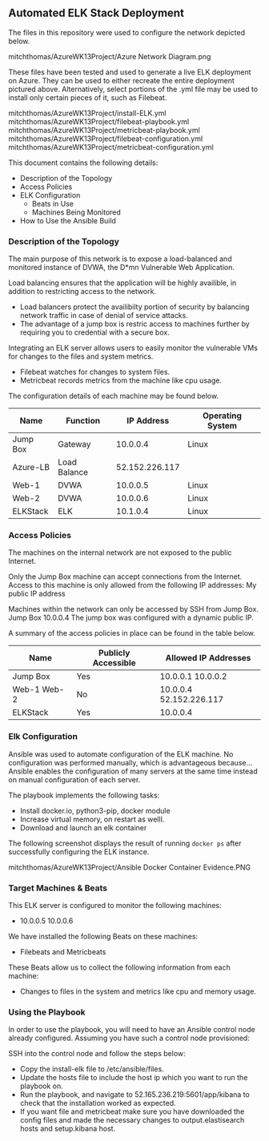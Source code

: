 ## Automated ELK Stack Deployment

The files in this repository were used to configure the network depicted below.

mitchthomas/AzureWK13Project/Azure Network Diagram.png

These files have been tested and used to generate a live ELK deployment on Azure. They can be used to either recreate the entire deployment pictured above. Alternatively, select portions of the .yml file may be used to install only certain pieces of it, such as Filebeat.

  mitchthomas/AzureWK13Project/install-ELK.yml
  mitchthomas/AzureWK13Project/filebeat-playbook.yml
  mitchthomas/AzureWK13Project/metricbeat-playbook.yml
  mitchthomas/AzureWK13Project/filebeat-configuration.yml
  mitchthomas/AzureWK13Project/metricbeat-configuration.yml

This document contains the following details:
- Description of the Topology
- Access Policies
- ELK Configuration
  - Beats in Use
  - Machines Being Monitored
- How to Use the Ansible Build


### Description of the Topology

The main purpose of this network is to expose a load-balanced and monitored instance of DVWA, the D*mn Vulnerable Web Application.

Load balancing ensures that the application will be highly availible, in addition to restricting access to the network.
- Load balancers protect the availibilty portion of security by balancing network traffic in case of denial of service attacks.
- The advantage of a jump box is restric access to machines further by requiring you to credential with a secure box.

Integrating an ELK server allows users to easily monitor the vulnerable VMs for changes to the files and system metrics.
- Filebeat watches for changes to system files.
- Metricbeat records metrics from the machine like cpu usage.

The configuration details of each machine may be found below.

| Name     | Function    | IP Address    | Operating System |
|----------|-------------|---------------|------------------|
| Jump Box | Gateway     | 10.0.0.4      | Linux            |
| Azure-LB | Load Balance| 52.152.226.117|                  |
| Web-1    | DVWA        | 10.0.0.5      | Linux            |
| Web-2    | DVWA        | 10.0.0.6      | Linux            |
| ELKStack | ELK         | 10.1.0.4      | Linux            |

### Access Policies

The machines on the internal network are not exposed to the public Internet. 

Only the Jump Box machine can accept connections from the Internet. Access to this machine is only allowed from the following IP addresses:
My public IP address

Machines within the network can only be accessed by SSH from Jump Box.
Jump Box 10.0.0.4 The jump box was configured with a dynamic public IP.

A summary of the access policies in place can be found in the table below.

| Name       | Publicly Accessible | Allowed IP Addresses   |
|------------|---------------------|------------------------|
| Jump Box   | Yes                 | 10.0.0.1 10.0.0.2      |
| Web-1 Web-2| No                  | 10.0.0.4 52.152.226.117|
| ELKStack   | Yes                 | 10.0.0.4               |

### Elk Configuration

Ansible was used to automate configuration of the ELK machine. No configuration was performed manually, which is advantageous because...
Ansible enables the configuration of many servers at the same time instead on manual configuration of each server.

The playbook implements the following tasks:
- Install docker.io, python3-pip, docker module
- Increase virtual memory, on restart as welll.
- Download and launch an elk container

The following screenshot displays the result of running `docker ps` after successfully configuring the ELK instance.

mitchthomas/AzureWK13Project/Ansible Docker Container Evidence.PNG

### Target Machines & Beats
This ELK server is configured to monitor the following machines:
- 10.0.0.5 10.0.0.6

We have installed the following Beats on these machines:
- Filebeats and Metricbeats

These Beats allow us to collect the following information from each machine:
- Changes to files in the system and metrics like cpu and memory usage.

### Using the Playbook
In order to use the playbook, you will need to have an Ansible control node already configured. Assuming you have such a control node provisioned: 

SSH into the control node and follow the steps below:
- Copy the install-elk file to /etc/ansible/files.
- Update the hosts file to include the host ip which you want to run the playbook on.
- Run the playbook, and navigate to 52.165.236.219:5601/app/kibana to check that the installation worked as expected.
- If you want file and metricbeat make sure you have downloaded the config files and made the necessary changes to output.elastisearch hosts and setup.kibana host.